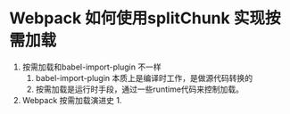 # Webpack 如何使用splitChunk 实现按需加载
1. 按需加载和babel-import-plugin 不一样
    1. babel-import-plugin 本质上是编译时工作，是做源代码转换的
    2. 按需加载是运行时手段，通过一些runtime代码来控制加载。
2. Webpack 按需加载演进史
    1. 